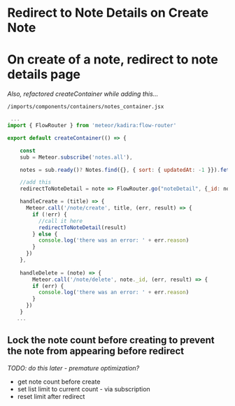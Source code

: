 # Redirect to Note Details on Create Note

# On create of a note, redirect to note details page

_Also, refactored createContainer while adding this..._

``` /imports/components/containers/notes_container.jsx ```

```js
 ...
import { FlowRouter } from 'meteor/kadira:flow-router'

export default createContainer(() => {

	const
    sub = Meteor.subscribe('notes.all'),

    notes = sub.ready()? Notes.find({}, { sort: { updatedAt: -1 }}).fetch() : [],

    //add this
    redirectToNoteDetail = note => FlowRouter.go("noteDetail", {_id: note._id}),

    handleCreate = (title) => {
      Meteor.call('/note/create', title, (err, result) => {
        if (!err) {
          //call it here
          redirectToNoteDetail(result)
        } else {
          console.log('there was an error: ' + err.reason)
        }
      })
  	},
    
    handleDelete = (note) => {
  		Meteor.call('/note/delete', note._id, (err, result) => {
        if (err) {
          console.log('there was an error: ' + err.reason)
        }
      })
  	}
   ...

```

## Lock the note count before creating to prevent the note from appearing before redirect

_TODO: do this later - premature optimization?_
- get note count before create
- set list limit to current count - via subscription
- reset limit after redirect


